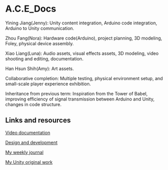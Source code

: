 # A.C.E_Docs
Yining Jiang(Jenny): Unity content integration, Arduino code integration, Arduino to Unity communication.

Zhou Fang(Nora): Hardware code(Arduino), project planning, 3D modeling, Foley, physical device assembly.

Xiao Liang(Luna): Audio assets, visual effects assets, 3D modeling, video shooting and editing, documentation.

Han Hsun Shih(Amy): Art assets.

Collaborative completion: Multiple testing, physical environment setup, and small-scale player experience exhibition.

Inheritance from previous term: Inspiration from the Tower of Babel, improving efficiency of signal transmission between Arduino and Unity, changes in code structure.

## Links and resources

[Video documentation](https://youtu.be/5GPBzBXBggk)

[Design and development](https://github.com/YiningJenny/A.C.E_Docs/blob/main/Legend%20of%20hanzi.pdf)

[My weekly journal](https://github.com/YiningJenny/A.C.E_Docs/blob/main/Journal.md)

[My Unity original work](https://artslondon-my.sharepoint.com/:u:/g/personal/y_jiang0220224_arts_ac_uk/EbnSDUB0nF1KsYd72yg90KEBIYj-G84YDpwXd39hsaCtMA?e=Bj8cCW)
